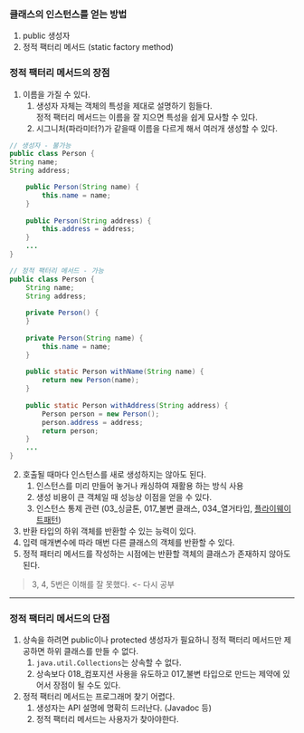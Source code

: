 ### 클래스의 인스턴스를 얻는 방법
1. public 생성자
2. 정적 팩터리 메서드 (static factory method)

### 정적 팩터리 메서드의 장점
1. 이름을 가질 수 있다.   
    1) 생성자 자체는 객체의 특성을 제대로 설명하기 힘들다.   
정적 팩터리 메서드는 이름을 잘 지으면 특성을 쉽게 묘사할 수 있다.   
    2) 시그니처(파라미터?)가 같을때 이름을 다르게 해서 여러개 생성할 수 있다.
``` java
// 생성자 - 불가능
public class Person {
String name;
String address;

    public Person(String name) {
        this.name = name;
    }
    
    public Person(String address) {
        this.address = address;
    }
    ...
}
```

``` java
// 정적 팩터리 메서드 - 가능
public class Person {
    String name;
    String address;
    
    private Person() {
    }
    
    private Person(String name) {
	    this.name = name;
    }
    
    public static Person withName(String name) {
        return new Person(name);
    }
    
    public static Person withAddress(String address) {
        Person person = new Person();
    	person.address = address;
        return person;
    }
    ...
}
```
2. 호출될 때마다 인스턴스를 새로 생성하지는 않아도 된다.   
   1) 인스턴스를 미리 만들어 놓거나 캐싱하여 재활용 하는 방식 사용
   2) 생성 비용이 큰 객체일 때 성능상 이점을 얻을 수 있다.
   3) 인스턴스 통제 관련 (03_싱글톤, 017_불변 클래스, 034_열거타입, [플라이웨이트패턴](https://inpa.tistory.com/entry/GOF-%F0%9F%92%A0-Flyweight-%ED%8C%A8%ED%84%B4-%EC%A0%9C%EB%8C%80%EB%A1%9C-%EB%B0%B0%EC%9B%8C%EB%B3%B4%EC%9E%90))
3. 반환 타입의 하위 객체를 반환할 수 있는 능력이 있다.
4. 입력 매개변수에 따라 매번 다른 클래스의 객체를 반환할 수 있다.
5. 정적 패터리 메서드를 작성하는 시점에는 반환할 객체의 클래스가 존재하지 않아도 된다.

> 3, 4, 5번은 이해를 잘 못했다. <- 다시 공부

---
### 정적 팩터리 메서드의 단점
1. 상속을 하려면 public이나 protected 생성자가 필요하니 정적 팩터리 메서드만 제공하면 하위 클래스를 만들 수 없다.   
   1) `java.util.Collections`는 상속할 수 없다.
   2) 상속보다 018_컴포지션 사용을 유도하고 017_불변 타입으로 만드는 제약에 있어서 장점이 될 수도 있다.
2. 정적 팩터리 메서드는 프로그래머 찾기 어렵다.   
   1) 생성자는 API 설명에 명확히 드러난다. (Javadoc 등)   
   2) 정적 팩터리 메서드는 사용자가 찾아야한다.
